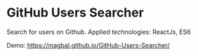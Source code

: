 # GitHub Users Searcher

Search for users on Github.
Applied technologies:
ReactJs, ES6

Demo: https://magbal.github.io/GitHub-Users-Searcher/
